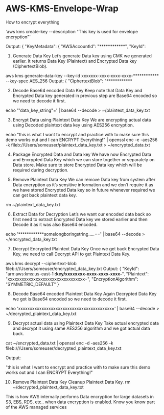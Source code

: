 # AWS-KMS-Envelope-Wrap
How to encrypt everything

'aws kms create-key --description "This key is used for envelope encryption"'


Output: { "KeyMetadata": { "AWSAccountId": "************", "KeyId":


1. Generate Data Key
Let’s generate Data key using CMK we generated earlier. It returns Data Key (Plaintext) and Encrypted Data key (CiphertextBlob).


aws kms generate-data-key --key-id xxxxxxx-xxxx-xxxx-xxxx-************ --key-spec AES_256 
Output: 
{ "CiphertextBlob": "************

2. Decode Base64 encoded Data Key
Keep note that Data Key and Encrypted Data key generated in previous step are Base64 encoded so we need to decode it first.


echo '"data_key_string"=' | base64 --decode > ~/plaintext_data_key.txt

3. Encrypt Data using Plaintext Data Key
We are encrypting actual data using Decoded plaintext data key using AES256 encryption.

echo "this is what I want to encrypt and practice with to make sure this demo works out and I can ENCRYPT Everything!" | openssl enc -e -aes256 -k fileb://Users/someuser/plaintext_data_key.txt > ~/encrypted_data.txt

4. Package Encrypted Data and Data key
We have now Encrypted Data and Encrypted Data Key which we can store together or separately on Data store. Make sure to store Encrypted Data key which will be required during decryption.


5. Remove Plaintext Data Key
We can remove Data key from system after Data encryption as it’s sensitive information and we don’t require it as we have stored Encrypted Data key so in future whenever required we can get back plaintext data key.

rm ~/plaintext_data_key.txt


6. Extract Data for Decryption
Let’s we want our encoded data back so first need to extract Encrypted Data key we stored earlier and then Decode it as it was also Base64 encoded.

echo '************somelongboringstring.....==' | base64 --decode > ~/encrypted_data_key.txt

7. Decrypt Encrypted Plaintext Data Key
Once we get back Encrypted Data Key, we need to call Decrypt API to get Plaintext Data Key.


aws kms decrypt --ciphertext-blob fileb:///Users/someuser/encrypted_data_key.txt 
Output: 
{ "KeyId": "arn:aws:kms:us-east-1:************:key/xxxxxxxx-xxxx-xxxx-xxxx-************", "Plaintext": "xxxxxxxxxxxxxxxxxxxxxxxxxxxxxxxxx=", "EncryptionAlgorithm": "SYMMETRIC_DEFAULT" }

8. Decode Base64 encoded Plaintext Data Key
Again Decrypted Data Key we got is Base64 encoded so we need to decode it first.

echo 'xxxxxxxxxxxxxxxxxxxxxxxxxxxxxxxxxxxxxxxx=' | base64 --decode > ~/decrypted_plaintext_data_key.txt

9. Decrypt actual data using Plaintext Data Key
Take actual encrypted data and decrypt it using same AES256 algorithm and we got actual data back.



cat ~/encrypted_data.txt | openssl enc -d -aes256 -k fileb:///Users/someuser/decrypted_plaintext_data_key.txt 

Output: 


"this is what I want to encrypt and practice with to make sure this demo works out and I can ENCRYPT Everything!" 


10. Remove Plaintext Data Key
Cleanup Plaintext Data Key.
rm ~/decrypted_plaintext_data_key.txt



This is how AWS internally performs Data encryption for large datasets in S3, EBS, RDS, etc.. when data encryption is enabled. Know you know part of the AWS managed services
















